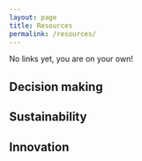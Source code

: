 ```yaml
---
layout: page
title: Resources
permalink: /resources/
---
```


No links yet, you are on your own!

## Decision making

## Sustainability

## Innovation
